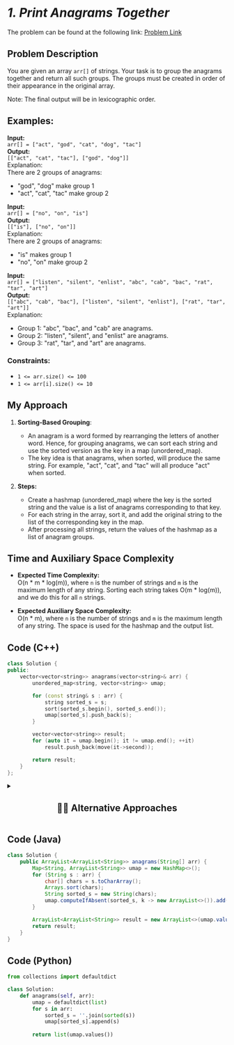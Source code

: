 # *1. Print Anagrams Together*

The problem can be found at the following link: [Problem Link](https://www.geeksforgeeks.org/problems/print-anagrams-together/1)

## Problem Description

You are given an array `arr[]` of strings. Your task is to group the anagrams together and return all such groups. The groups must be created in order of their appearance in the original array.

Note: The final output will be in lexicographic order.

## Examples:

**Input:**  
`arr[] = ["act", "god", "cat", "dog", "tac"]`  
**Output:**  
`[["act", "cat", "tac"], ["god", "dog"]]`  
Explanation:  
There are 2 groups of anagrams:
- "god", "dog" make group 1
- "act", "cat", "tac" make group 2

**Input:**  
`arr[] = ["no", "on", "is"]`  
**Output:**  
`[["is"], ["no", "on"]]`  
Explanation:  
There are 2 groups of anagrams:
- "is" makes group 1
- "no", "on" make group 2

**Input:**  
`arr[] = ["listen", "silent", "enlist", "abc", "cab", "bac", "rat", "tar", "art"]`  
**Output:**  
`[["abc", "cab", "bac"], ["listen", "silent", "enlist"], ["rat", "tar", "art"]]`  
Explanation:  
- Group 1: "abc", "bac", and "cab" are anagrams.
- Group 2: "listen", "silent", and "enlist" are anagrams.
- Group 3: "rat", "tar", and "art" are anagrams.

### Constraints:
- `1 <= arr.size() <= 100`
- `1 <= arr[i].size() <= 10`

## My Approach

1. **Sorting-Based Grouping**:  
   - An anagram is a word formed by rearranging the letters of another word. Hence, for grouping anagrams, we can sort each string and use the sorted version as the key in a map (unordered_map).
   - The key idea is that anagrams, when sorted, will produce the same string. For example, "act", "cat", and "tac" will all produce "act" when sorted.

2. **Steps:**
   - Create a hashmap (unordered_map) where the key is the sorted string and the value is a list of anagrams corresponding to that key.
   - For each string in the array, sort it, and add the original string to the list of the corresponding key in the map.
   - After processing all strings, return the values of the hashmap as a list of anagram groups.

## Time and Auxiliary Space Complexity

- **Expected Time Complexity:**  
  O(n * m * log(m)), where `n` is the number of strings and `m` is the maximum length of any string. Sorting each string takes O(m * log(m)), and we do this for all `n` strings.

- **Expected Auxiliary Space Complexity:**  
  O(n * m), where `n` is the number of strings and `m` is the maximum length of any string. The space is used for the hashmap and the output list.

## Code (C++)

```cpp
class Solution {
public:
    vector<vector<string>> anagrams(vector<string>& arr) {
        unordered_map<string, vector<string>> umap;

        for (const string& s : arr) {
            string sorted_s = s;
            sort(sorted_s.begin(), sorted_s.end());
            umap[sorted_s].push_back(s);
        }

        vector<vector<string>> result;
        for (auto it = umap.begin(); it != umap.end(); ++it)
            result.push_back(move(it->second));

        return result;
    }
};
```

<details>
  <summary><h2 align='center'>👨‍💻 Alternative Approaches</h2></summary>

## Approach Using Sorting and Hash Map  
```cpp
class Solution {
public:
    vector<vector<string>> anagrams(vector<string>& arr) {
        unordered_map<string, vector<string>> umap;
        for (string s : arr) {
            string sorted_s = s;
            sort(sorted_s.begin(), sorted_s.end());
            umap[sorted_s].push_back(s);
        }
        vector<vector<string>> result;
        for (auto it : umap)
            result.push_back(it.second);
        return result;
    }
};
```
</details>


## Code (Java)

```java
class Solution {
    public ArrayList<ArrayList<String>> anagrams(String[] arr) {
        Map<String, ArrayList<String>> umap = new HashMap<>();
        for (String s : arr) {
            char[] chars = s.toCharArray();
            Arrays.sort(chars);
            String sorted_s = new String(chars);
            umap.computeIfAbsent(sorted_s, k -> new ArrayList<>()).add(s);
        }

        ArrayList<ArrayList<String>> result = new ArrayList<>(umap.values());
        return result;
    }
}
```

## Code (Python)

```python
from collections import defaultdict

class Solution:
    def anagrams(self, arr):
        umap = defaultdict(list)
        for s in arr:
            sorted_s = ''.join(sorted(s))
            umap[sorted_s].append(s)
        
        return list(umap.values())
```


